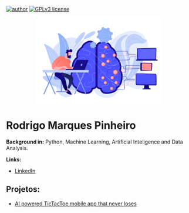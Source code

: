 [![author](https://img.shields.io/badge/author-rodrigo_marques-red.svg)](https://www.linkedin.com/in/rodrigo-marques-pinheiro-0748131b5/) [![GPLv3 license](https://img.shields.io/badge/License-GPLv3-blue.svg)](http://perso.crans.org/besson/LICENSE.html)

<center><img width="70%" src="banner.jpg"></center>

# Rodrigo Marques Pinheiro

**Background in:** Python, Machine Learning, Artificial Inteligence and Data Analysis.

**Links:**
* [LinkedIn](https://www.linkedin.com/in/rodrigo-marques-pinheiro-0748131b5/)



## Projetos:

* [AI powered TicTacToe mobile app that never loses](https://github.com/RodrigoMarquesP/TicTacToe_mobile_app)


